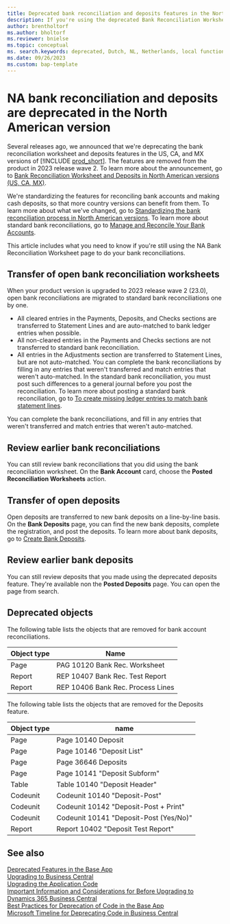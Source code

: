```yaml
---
title: Deprecated bank reconciliation and deposits features in the North American version
description: If you're using the deprecated Bank Reconciliation Worksheet and Deposits features in the US, CA, and MX versions, this article can help you understand what to do after you upgrade to 2023 release wave 2.
author: brentholtorf
ms.author: bholtorf
ms.reviewer: bnielse
ms.topic: conceptual
ms. search.keywords: deprecated, Dutch, NL, Netherlands, local functionality
ms.date: 09/26/2023
ms.custom: bap-template
---
```


# NA bank reconciliation and deposits are deprecated in the North American version

Several releases ago, we announced that we're deprecating the bank reconciliation worksheet and deposits features in the US, CA, and MX versions of [!INCLUDE [prod_short](../developer/includes/prod_short.md)]. The features are removed from the product in 2023 release wave 2. To learn more about the announcement, go to [Bank Reconciliation Worksheet and Deposits in North American versions (US, CA, MX)](deprecated-features-w1.md#bank-reconciliation-worksheet-and-deposits-in-north-american-versions-us-ca-mx).

We're standardizing the features for reconciling bank accounts and making cash deposits, so that more country versions can benefit from them. To learn more about what we've changed, go to [Standardizing the bank reconciliation process in North American versions](/dynamics365-release-plan/2022wave1/smb/dynamics365-business-central/standardizing-bank-reconciliation-process-north-american-versions). To learn more about standard bank reconciliations, go to [Manage and Reconcile Your Bank Accounts](/dynamics365/business-central/bank-manage-bank-accounts).

This article includes what you need to know if you're still using the NA Bank Reconciliation Worksheet page to do your bank reconciliations.

## Transfer of open bank reconciliation worksheets

When your product version is upgraded to 2023 release wave 2 (23.0), open bank reconciliations are migrated to standard bank reconciliations one by one. 

* All cleared entries in the Payments, Deposits, and Checks sections are transferred to Statement Lines and are auto-matched to bank ledger entries when possible.
* All non-cleared entries in the Payments and Checks sections are not transferred to standard bank reconciliation.
* All entries in the Adjustments section are transferred to Statement Lines, but are not auto-matched. You can complete the bank reconciliations by filling in any entries that weren't transferred and match entries that weren't auto-matched. In the standard bank reconciliation, you must post such differences to a general journal before you post the reconciliation. To learn more about posting a standard bank reconciliation, go to [To create missing ledger entries to match bank statement lines](/dynamics365/business-central/bank-how-reconcile-bank-accounts-separately#to-create-missing-ledger-entries-to-match-bank-statement-lines).

You can complete the bank reconciliations, and fill in any entries that weren't transferred and match entries that weren't auto-matched.

## Review earlier bank reconciliations

You can still review bank reconciliations that you did using the bank reconciliation worksheet. On the **Bank Account** card, choose the **Posted Reconciliation Worksheets** action.

## Transfer of open deposits

Open deposits are transferred to new bank deposits on a line-by-line basis. On the **Bank Deposits** page, you can find the new bank deposits, complete the registration, and post the deposits. To learn more about bank deposits, go to [Create Bank Deposits](/dynamics365/business-central/bank-create-bank-deposits).

## Review earlier bank deposits

You can still review deposits that you made using the deprecated deposits feature. They're available non the **Posted Deposits** page. You can open the page from search. 

## Deprecated objects

The following table lists the objects that are removed for bank account reconciliations.

|Object type  |Name  |
|---------|---------|
|Page     |PAG 10120 Bank Rec. Worksheet         |
|Report   |REP 10407 Bank Rec. Test Report         |
|Report   |REP 10406 Bank Rec. Process Lines         |

The following table lists the objects that are removed for the Deposits feature.

|Object type  |name  |
|---------|---------|
|Page     |Page 10140 Deposit        |
|Page     |Page 10146 "Deposit List"         |
|Page     |Page 36646 Deposits         |
|Page     |Page 10141 "Deposit Subform"         |
|Table    |Table 10140 "Deposit Header"        |
|Codeunit |Codeunit 10140 "Deposit-Post"         |
|Codeunit |Codeunit 10142 "Deposit-Post + Print"         |
|Codeunit |Codeunit 10141 "Deposit-Post (Yes/No)"         |
|Report   |Report 10402 "Deposit Test Report"         |

## See also

[Deprecated Features in the Base App](deprecated-features-w1.md)  
[Upgrading to Business Central](upgrading-to-business-central.md)  
[Upgrading the Application Code](upgrading-the-application-code.md)  
[Important Information and Considerations for Before Upgrading to Dynamics 365 Business Central](upgrade-considerations.md)  
[Best Practices for Deprecation of Code in the Base App](../developer/devenv-deprecation-guidelines.md)  
[Microsoft Timeline for Deprecating Code in Business Central](../developer/devenv-deprecation-timeline.md)